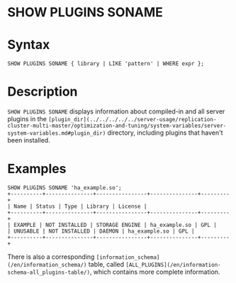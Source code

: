 # SHOW PLUGINS SONAME

#

# Syntax

```
SHOW PLUGINS SONAME { library | LIKE 'pattern' | WHERE expr };
```

#

# Description

`SHOW PLUGINS SONAME` displays information about compiled-in and all server plugins in the `[plugin_dir](../../../../../server-usage/replication-cluster-multi-master/optimization-and-tuning/system-variables/server-system-variables.md#plugin_dir)` directory, including plugins that haven't been installed.

#

# Examples

```
SHOW PLUGINS SONAME 'ha_example.so';
+----------+---------------+----------------+---------------+---------+
| Name | Status | Type | Library | License |
+----------+---------------+----------------+---------------+---------+
| EXAMPLE | NOT INSTALLED | STORAGE ENGINE | ha_example.so | GPL |
| UNUSABLE | NOT INSTALLED | DAEMON | ha_example.so | GPL |
+----------+---------------+----------------+---------------+---------+
```

There is also a corresponding `[information_schema](/en/information_schema/)` table, called `[ALL_PLUGINS](/en/information-schema-all_plugins-table/)`, which contains more complete information.